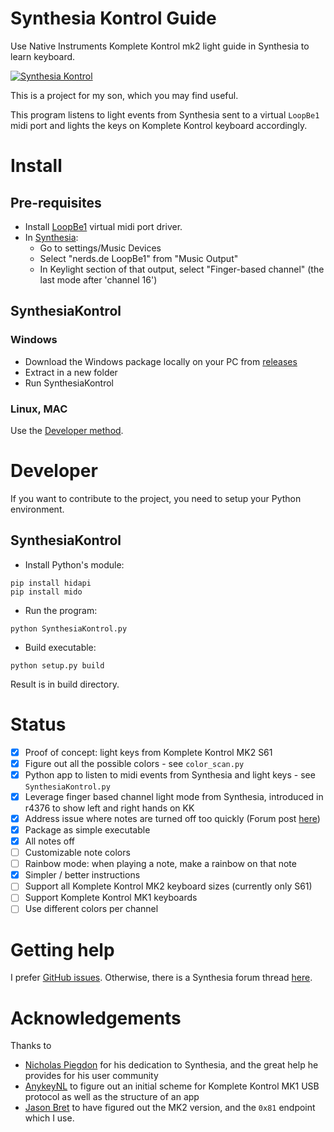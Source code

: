 # Synthesia Kontrol Guide
Use Native Instruments Komplete Kontrol mk2 light guide in Synthesia to learn keyboard.

[![Synthesia Kontrol](https://img.youtube.com/vi/R143-vSd6Eg/0.jpg)](https://www.youtube.com/watch?v=R143-vSd6Eg)

This is a project for my son, which you may find useful.

This program listens to light events from Synthesia sent to a virtual `LoopBe1` midi port
and lights the keys on Komplete Kontrol keyboard accordingly.

# Install

## Pre-requisites

- Install [LoopBe1](http://www.nerds.de/en/download.html) virtual midi port driver.
- In [Synthesia](https://synthesiagame.com):
  - Go to settings/Music Devices
  - Select "nerds.de LoopBe1" from "Music Output"
  - In Keylight section of that output, select "Finger-based channel" (the last mode after 'channel 16')

## SynthesiaKontrol

### Windows

- Download the Windows package locally on your PC from [releases](https://github.com/ojacques/SynthesiaKontrol/releases/)
- Extract in a new folder
- Run SynthesiaKontrol

### Linux, MAC

Use the [Developer method](#developer).

# Developer

If you want to contribute to the project, you need to setup your Python environment.

## SynthesiaKontrol

- Install Python's module:

```
pip install hidapi
pip install mido
```

- Run the program: 

```
python SynthesiaKontrol.py
```

- Build executable:

```
python setup.py build
```

Result is in build directory.

# Status

- [X] Proof of concept: light keys from Komplete Kontrol MK2 S61
- [X] Figure out all the possible colors - see `color_scan.py`
- [X] Python app to listen to midi events from Synthesia and light keys - see `SynthesiaKontrol.py`
- [X] Leverage finger based channel light mode from Synthesia, introduced in r4376 to show left and right hands on KK
- [X] Address issue where notes are turned off too quickly (Forum post [here](https://www.synthesiagame.com/forum/viewtopic.php?p=45032#p45032))
- [X] Package as simple executable
- [X] All notes off
- [ ] Customizable note colors
- [ ] Rainbow mode: when playing a note, make a rainbow on that note
- [X] Simpler / better instructions
- [ ] Support all Komplete Kontrol MK2 keyboard sizes (currently only S61)
- [ ] Support Komplete Kontrol MK1 keyboards
- [ ] Use different colors per channel

# Getting help

I prefer [GitHub issues](https://github.com/ojacques/SynthesiaKontrol/issues).
Otherwise, there is a Synthesia forum thread [here](https://www.synthesiagame.com/forum/viewtopic.php?f=16&t=9220).

# Acknowledgements
Thanks to
- [Nicholas Piegdon](https://github.com/npiegdon) for his dedication to Synthesia, and the great help he provides for his user community
- [AnykeyNL](https://github.com/AnykeyNL) to figure out an initial scheme for Komplete 
Kontrol MK1 USB protocol as well as the structure of an app
- [Jason Bret](https://github.com/jasonbrent) to have figured out the MK2 version, and the `0x81` endpoint which I use.

